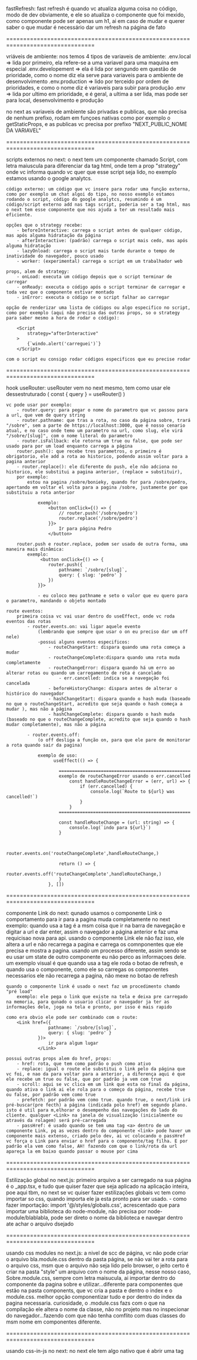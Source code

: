 fastRefresh:
    fast refresh é quando vc atualiza alguma coisa no código, modo de dev obviamente, e ele so atualiza o componente que foi mexido, como componente pode ser apenas um h1, ai em caso de mudar e querer saber o que mudar é necessário dar um refresh na página de fato

================================================================================

vriáveis de ambiente:
    nos temos 4 tipos de variaveis de ambiente:
        .env.local => lida por primeiro, ela refere-se a uma variavel para uma maquina em especial
        .env.developement => ela é lida por sengundo em questão de prioridade, como o nome diz ela serve para variaveis para o ambiente de desenvolvimento
        .env.production => lido por terceido por ordem de prioridades, e como o nome diz é variaveis para subir para produção
        .env => lida por ultimo em prioridade, e é geral, a ultima a ser lida, mas pode ser para local, desenvolvimento e produção

no next as variaveis de ambiente são privadas e publicas, que não precisa de nenhum prefixo, rodam em funçoes nativas como por exemplo o getStaticProps, e as publicas vc precisa por prefixo "NEXT_PUBLIC_NOME DA VARIAVEL"

================================================================================

scripts externos no next:
    o next tem um componente chamado Script, com letra maiuscula para diferenciar da tag html, onde tem a prop "strategy" onde vc informa quando vc quer que esse script seja lido, no exemplo estamos usando o google analytcs.

    código externo: um código que vc insere para rodar uma função externa, como por exemplo um chat algoi do tipo, no nosso exemplo estamos rodando o script, código do google analytcs, resumindo é um código/script externo add nas tags script, poderia ser a tag html, mas o next tem esse componente que nos ajuda a ter um resultado mais eficiente.

    opções que o strategy recebe:
        - beforeInteractive: carrega o script antes de qualquer código, mas após alguma hidratação da página
        - afterInteractive: (padrão) carrega o script mais cedo, mas após alguma hidratação
        - lazyOnload: carrega o script mais tarde durante o tempo de inatividade do navegador, pouco usado
        - worker: (experimental) carrega o script em um trabalhador web

    props, alem de strategy:
        - onLoad: executa um código depois que o script terminar de carregar
        - onReady: executa o código após o script terminar de carregar e toda vez que o componente estivar montado
        - inError: executa o código se o script falhar ao carregar

    opção de renderizar uma lista de códigos ou algo especifico no script, como por exemplo (aqui não precisa das outras props, so o strategy para saber mesmo a hora de rodar o código):
   
        <Script
            strategy="afterInteractive"
        >
            {`windo.alert('carreguei')`}
        </Script>

    com o script eu consigo rodar códigos especificos que eu precise rodar

================================================================================

hook useRouter:
    useRouter vem no next mesmo, tem como usar ele dessestruturado ( const { query } = useRouter() )

    vc pode usar por exemplo:
        - router.query: para pegar o nome do parametro que vc passou para a url, que vem de query string
        - router.pathname: que tras a rota, no caso da página sobre, trará "/sobre", sem a parte de https://localhost:3000, que é nosso cenario atual, e no caso onde temo um parametro na url, como slug, ele virá "/sobre/[slug]", com o nome literal do parametro
        - router.isFallback: ele retorna um true ou false, que pode ser usado para por um load enquanto carrega a página
        router.push(): que recebe tres parametros, o primeiro é obrigatorio, ele add a rota ao historico, podendo assim voltar para a pagina anterior
        - router.replace(): ele diferente do push, ele não adciona no historico, ele substitui a pagina anterior, (replace = substituir),
        por exemplo:
            estou na pagina /sobre/bonieky, quando for para /sobre/pedro, apertando em voltar el volta para a pagina /sobre, justamente por que substituiu a rota anterior

                exemplo:
                    <button onClick={() => {
                        // router.push('/sobre/pedro')
                        router.replace('/sobre/pedro')
                    }}>
                        Ir para página Pedro
                    </button>

        router.push e router.replace, podem ser usado de outra forma, uma maneira mais dinâmica:
            exemplo:
                 <button onClick={() => {
                    router.push({
                        pathname: `/sobre/[slug]`,
                        query: { slug: 'pedro' }
                    })
                }}>
                
                - eu coloco meu pathname e seto o valor que eu quero para o parametro, mandando o objeto montado

    route eventos:
        primeira coisa vc vai usar dentro do useEffect, onde vc roda eventos das rotas
            - router.events.on: vai ligar aquele evento
                (lembrando que sempre que usar o on eu preciso dar um off nele)
                -possui alguns eventos especificos:
                    - routeChangeStart: dispara quando uma rota começa a mudar
                    - routeChangeComplete:dispara quando uma rota muda completamente
                    - routeChangeError: dispara quando há um erro ao alterar rotas ou quando um carregamento de rota é cancelado
                        - err.cancelled: indica se a navegação foi cancelada
                    - beforeHistoryChange: dispara antes de alterar o histórico do navegador
                    - hashChangeStart: dispara quando o hash muda (baseado no que o routeChangeStart, acredito que seja quando o hash começa a mudar ), mas não a página
                    - hashChangeComplete: dispara quando o hash muda (baseado no que o routeChangeComplete, acredito que seja quando o hash mudar completamente), mas não a página

            - router.events.off:
                (o off desliga a função on, para que ele pare de monitorar a rota quando sair da pagina)

                exemplo de uso:
                      useEffect(() => {

                        ==================================================
                        exemplo de routeChangeError usando o err.cancelled
                            const handleRouteChangeError = (err, url) => {
                                if (err.cancelled) {
                                    console.log(`Route to ${url} was cancelled!`)
                                }
                            }
                        ==================================================

                        const handleRouteChange = (url: string) => {
                            console.log(`indo para ${url}`)
                        }


                        router.events.on('routeChangeComplete',handleRouteChange,)

                        return () => {
                            router.events.off('routeChangeComplete',handleRouteChange,)
                        }
                    }, [])

================================================================================

componente Link do next:
    qunado usamos o componente Link o comportamento para ir para a pagina muda completamente no next
        exemplo: quando usa a tag <a> é a msm coisa que ir na barra de navegação e digitar a url e dar enter, assim o navegador a página anterior e faz uma requicisao nova para api. usando o componente Link ele não faz isso, ele altera a url e não recarrega a pagina e carrega os comnponentes que ele precisa e mostra a pagina. usando um processo diferente, assim sendo se eu usar um state de outro componente eu não perco as informaçoes dele. um exemplo visual é que quando usa a tag <a> ele roda o botao de refresh, e quando usa o componente, como ele so carregas os componentes necessarios ele não recarrega a pagina, não mexe no botao de refresh

    quando o componente link é usado o next faz um procedimento chamdo "pré load"
        exemplo: ele pega o link que existe na tela e deixa pre carregado na memoria, para qunado o usuario clicar o navegador ja ter as informações dele, joga na tela e pronto, por isso é mais rapido

    como era obvio ele pode ser combinado com o route:
        <Link href=({
                    pathname: `/sobre/[slug]`,
                    query: { slug: 'pedro' }
                })>
                    ir para algum lugar
                </Link>

    possui outras props alem do href, props:
        - href: rota, que tem como padrão o push como ativo
        - replace: igual o route ele substitui o link pelo da página que vc foi, e nao da para voltar para a anterior, a diferença aqui é que ele recebe um true ou false, que por padrão ja vem com true
        - scroll: aqui se vc clica em um link que esta no final da página, quando ativa o link ai ele rola para o começo da página, recebe true ou false, por padrão vem como true
        - prefetch: por padrão vem como true. quando true, o next/link irá pré-buscar(pre fecth) a página (indicada polo href) em segundo plano. isto é util para m,elhorar o desempenho das navegações do lado do cliente. qualquer <Link> na janela de visualização (inicialmente ou através da rolagem) será pré-carregada
        - passHref: é usado quando se tem uma tag <a> dentro de um componente Link, pq as vezes dentro do componente <link> pode haver um componente mais extenso, criado pelo dev, ai vc colocando o passHref vc força o Link para enviar o href para o componente/tag filha. E por padrão ela vem como false, AH! fazendo com que o link/rota da url apareça la em baixo quando passar o mouse por cima


================================================================================

Estilização global no next.js:
    primeiro arquivo a ser carregado na sua página é o _app.tsx, e tudo que quiser fazer que seja aplicado na aplicação inteira, poe aqui tbm, no next se vc quiser fazer estilizações globais vc tem como importar so css, quando importa ele ja esta pronto para ser usado.
        - como fazer importação: import '@/styles/globals.css', acrescentado que para importar uma biblioteca do node-module, não precisa por node-module/blablabla, pode ser direto o nome da biblioteca e navegar dentro ate achar o arquivo dsejado

================================================================================

usando css modules no next.js:
    a nivel de scc de página, vc não pode criar o arquivo bla.module.css dentro da pasta página, se não vai ter a rota para o arquivo css, msm que o arquivo não seja lido pelo browser, o jeito certo é criar na pasta "style" um arquivo com o nome da página, nesse nosso caso, Sobre.module.css, sempre com letra maisucula, ai importar dentro do componente da pagina sobre e utilizar...diferente para componentes que estão na pasta components, que vc cria a pasta e dentro o index e o module.css. melhor opção componentizar tudo e por dentro do index da pagina necessaria. curiosidade, o .module.css fazs com o que na compilação ele altera o nome da classe, não no projeto mas no inspecionar do navegador...fazendo com que não tenha comflito com duas classes do msm nome em componentes diferente.

================================================================================

usando css-in-js no next:
    no next ele tem algo nativo que é abrir uma tag <style> que recebe uma prop jsx e dentro dela vc achar um par de chaves com um template strig e escreve os css normal la dentro, isso é chamado de css-in-js

    exemplo:
        <style jsx>
                {`
                    li{
                      background-color:#dedede  
                    }
                `}
            </style>
    
    temos uma outra prop dessa tag que coloca um estilo global, mas que vai funcionar so quando a pagina que tiver aberta tiver essa prop na tag, por exemplo se eu add o body no css do exemplo acima e mudar a cor do body ele não vai funcionar mas se eu quiser que na pagina X tenha o body de determinada cor por exemplo au add o global
    
    exemplo:
     <style global jsx>
                {`
                    body{
                      background-color:#dedede  
                    }
                `}
            </style>

    observação:
        se eu usar a prop global dentro de um componente botao customizado, em todas as telas/componentes que usarem esse botão vao ter o body, por exemplo, da cor adicionada no style

================================================================================

Montando layout unico:
    eu posso criar o layout, padrao de layout com header footers e tal... esse componente recebe um chidrem dentro do main por exemplo...ai eu vou no arquivo_app.tsx, pego o componente que é criado no npx crate next app e envolvo ele no meu layout, pq? para que ele sempre tenha o msm header e footer e o conteudo geral do site seja so o children que é o "Component". no react eu faço isso dentro do arquivo app na função app, esse é o equivalente...

    DESCONSIDERE A PARTE EM QUE DIZ PARA POR O <COMPONENTS> DENTRO DA TAG <LAYOUT>, PQ NÃO FUNCIONARÁ EM CASOS EM QUE NÃO É PARA EXIBIR O MENU POR EXEMPLO, COMO NO CASO DA TELA DE LOGIN

    a solução do Bonieky, add o layout em cada componente que é para aparecer, achei paia

================================================================================

usando next/head:
    dentro do next eu tenho uma tag chamada <Head>, ela serve para acessar o head do html, como se tivese no arquivo index.html msm, mas ela é dinamica eu posso por em qual componente eu quiser, fazendo com que ela mude de pagina para pagina, por exemplo...e como disse, ela é dinamica, entao eu posso por o valor de algum state ou informações de um link dinamico, nesse caso por exemplo pode ser bonieky da pagina sobre. ela pode ser colocada dentro de qualquer parte do return do componente.

        props:
            - title: titulo da pagina, o que aparece do lado do fivicon
            - meta: por exemplo o nome da description do site
            - link: por exemplo link do fiviicon

================================================================================

Exibindo arquivos estáticos:
    arquivos que estáo dentro da pasta public são arquivos estaticos...nunca por um arquivo dentro de public com o mesmo nome de uma arquivo de dentro da pasta page, se não vai dar conflito de rotas. os arquivos da pasta public só ficam disponivel na hora do public. nunca add arquivo dentro dessa pasta enquanto o sistema estiver rodando, se não vc tem que parar a aplicação e rodar novamente.
    Quando for usar uma imagem de dentro da pasta public ou qualquer arquivo do public, só por o nome do arquivo, não precisa ir andando dentro de pasta por pasta ate voltar na pasta public.

================================================================================

Usando o Image Optimization do next.js:
    diferente da tag img, a tag image, vc precisa importar a imagem da pasta public, para que na hora do build o next ja deixa a imagem "organizada" ja sabe os tamanhos de imagens que precisa e tal deixando elas pre-processadas, para o next saber seu tamanho original, os tamanhos que vão ser usados na aplicação os lugares onde vão e tal.
        - diferente de como ia o src na tag img que so colocava o nome do arquivo, precisa ser importado a imagem navegando pelas paginas ate a pagina public
        - para imagens externas eu preciso obrigatoriamente o width e o height da imagem, pq como é externa o next não tem acesso as medias originais da imagem
        - detalhe importante, eu preciso ir no next.config eu preciso liberar o0 dominio da imagem remota/externa, exemplo a baixo:
            /** @type {import('next').NextConfig} */
            const nextConfig = {
            reactStrictMode: true,
            domains: ['www.google.com.br'],
            };

            module.exports = nextConfig;

================================================================================

SEO com nextjs (estático e dinâmico):
    - estático: site "metatags.io" site que gera tags para vc por no site. Nesse site vc põe as informações necessarias e vai em generate meta teg, ele gera um codigo html para vc colar na sua aplicação. no caso de next eu coloco as informações dentro do componente nativo <Head>

    - dinâmica: aqui pelo menos, para afins de estudo, to copiando o head que gerei la no site e colei na pagina estatica,mas mudarei todas as informações, estou fazendo isso no [id] do blog, como exemplo de pagina dinamica.
        aqui por um exemplo que da pra passar variaveis para as metas:
               <meta name="title" content={post.title} />
        na questão da url eu posso está montando a url, por exemplo:
             <meta property="og:url" content={`https://localhost:3000//blog/${post.id}`} />

================================================================================

criando api simples:
    a estrutura de paginas é a msm que da pasta page para acesar, quero um api users, eu vou la dentro de api e crio uma pasta chamda users

================================================================================

Lidando com o CORS com next:
    cors é uma proteção que todo dispositivo que acessa a api tem, ele serve para proteger sua api de ser acessado por qualquer outro dispositivo, robos e tal...isso evita que pessoas que vc não quer que acesse consigam acessar ou dizer o que aquela pessoa pode acessar ou como ela pode acesar, erro de cors erro de externo tentando acessar a sua api.
    - a api por padrao não pode ser acessada por externos, mas o next tem uma maneira nativa de resolver isso, indo no next.config. Exemplos:
        /** @type {import('next').NextConfig} */
        const nextConfig = {
        reactStrictMode: true,
        images: {
            domains: ['www.google.com.br'],
        },
        headers: async () =>{
            return [{
            source: '/api/:path*',
            headers:[
                {
                key:'Access-Control-Allow-Origin', value:'*'
                },
                {  
                key:'Access-Control-Allow-Methods', value:'GET,POST,DELETE'
                }
            ]
            }]
        }
        };

module.exports = nextConfig;


        - aqui no caso eu estou liberando todos os endpoints... caso contrario eu coloco o link de endpoint por endpoint
        - ele retorna um array pq é um conjunto de regras
        - ai dou o acesso para sites externos por exemplo usando  key:'Access-Control-Allow-Origin', value:'*', o * diz que pode ser liberado para todo mundo, ou passo só os sites que tem acesso a essa api
        - e tbm tem como eu limitar o tipo de requisição externa que eu aceito, dessa maneira  key:'Access-Control-Allow-Methods', value:'GET,POST,DELETE'
        - posso está criando um objeto de regras para cada api tbm:
            return [
               {
                    source: '/api/:path*',
                    headers:[
                        {
                            key:'Access-Control-Allow-Origin', value:'*'
                        },
                        {  
                            key:'Access-Control-Allow-Methods', value:'GET,OST,DELETE'
                        }
                    ]
                },
                {
                    source: '/api/users',
                    regras
                },
            ]

================================================================================

query string:
    quando eu vou começar a quary eu coloco um "?" logo apos terminar de escrever a url, ai quer dizer que esta aberto a receber as informações, entao eu coloco uma chave e um valor e separo por "&", cada vez que tiver um & comercial quer dizer que vai ser add uma a chave e um valor novo no objeto queri que o back recebe...
        url?id=2&nome=tste => exemplo
    mas se eu precisar receber um array pela query, por exemplo, chave carro, valor array com varios nome de carro
        url?carro=carro1&carro=carro2... => assim que se manda um aray por query 


    quando quero receber informações da query eu  uso o req.query e para receber informações do body ey acesso req.body

    mas geralmente é só pelo query ou só body, em caso de post, diferente de um put por exemplo

================================================================================

status das requisições:
    poe padão ele retorna status 200, mas tem como vc por o codigo que vc quer conforme sua necessidade,por exemplo:
        res.status(200).json(Users)

================================================================================

instrução a ORM e prisma:
    ORM = obect-relational Mapping => mapeamento de objeto relacional
    orm é uma tecnica, que é a tecnica que oprisma usa essa tecnica, orm é quando cria via codigo um reflexo do da estrutura do banco, um codigo que mapeia, reflete o que esta acontecendo no banco de dados, relacionar um objeto do banco de dados no codigo

    BANCO DE DADOS:
        - users
        -- id
        -- name
        -- email

    OBJETO:
        let user = {
            id:1,
            name:'Bonieky',
            email: email@email.com.br
        }

    tenho um objeto que possui a mesma istrutura do meu banco de dados, isso é quando se faz o mapeamento, o prisma cria um objeto que esse objeto reflete o banco de dados, quando quero add um novo usuario no banco de dados, eu não add no banco de dados eu add o objeto ai o prisma ve que foi criado um objeto novo,joga no banco de dados, mapeia para la, sincronizando com obanco de dados, criando esse usuario. Peguei um usuario ai ele vai no pega os dados do usuario e joga esses dados em um objeto, e ai esse objeto tem os dados que tem no banco de dados, mudando o nome de um usuario e salvo, ele pega os dados atualizados e reflete no banco de dados e atualiza as informações. a Interação com banco de dados qm faz é o prisma, ai nos trabalhamos so com codigos, isso é  a tecnica ORM.

================================================================================

Configurando o prisma:
    primeiro passo - fazer a instalação 
        npm i -D prisma
        npm i @prisma/client

    segundo passo - comando npx prisma init:
        ai o prisma cria uma pasta e um .env que posui uma url, em uma variavel de ambiente, que ai entao eu vou la e altero com as informações necessarias para acessar meu banco de dados, nssa url eu colo usuario do postgres, que é o banco que to usando, senha, nome do banco de dados.
    
    terceiro passo - comando npx prisma generate:
        esse comando basicamente vai gerar, criar, um codigo que esse codigo vai ser o objeto que a gente precisa de acordo com o banco de dados que a gente tem. Uma vez que eu criei uma estrutura de banco de dados, seja por codigo ou direto no banco, ai eu vou e dou o comando npx prisma generate, e sempre que fizer uma alteração no banco de dados eu preciso gerar um novo codigo do prisma, e para isso eu rodo esse comando. 

    quarto e ultimo passo:
        criar um codigo que tenha a instancia do nosso prisma, por consequencia a instancia de conexão com nosso banco de dados.
        na minha pasta "utils" ou uma pasta chamada "libs", no exemplo da aula está sendo criado uma pasta "libs" e dentro dela crio um arquivo chamado "prisma.ts". quando nos importarmo esse arquivo automaticamente nos estaremos importando toda a estrutura do prisma, junto disso a minha conexão com banco de dados. entao qualquer lugar que eu for fazer alguma coisa no banco de dados eu importo esse arquivos e pronto, ele vai ter acesso ao banco de dados e eu posso fazer o que quiser.
            - dentro desse arquivo eu impor "import { PrismaClient } from '@prisma/client';"
            - quando eu tiver criado alguma estrutura de banco de dados, esse import, "PrismaClient", ele ja vai ter essa estrutura pronta.

        PROBLEMA! quando o next esta rodando o next em modo desenvolvedor, isso significa que ele fica la rodando e monitorando meus codigos, sempre que eu altero algum codigo e salvo o proprio next ja identifica que houve aquela modificação e ja regera esse arquivo pra mim, entao isso quando eu to trabalhando com conexão ao banco de dados nos vamos fazer a instancia de conexão de  de dados, do meu prisma, entao quando eu faço isso ele cria uma nova conexão com o banco de dados, se eu simplesmente faço aqui um codigo para ele criar uma conexão toda vez que eu alterar algum codigo entquanto meu modo desenvolvedor tiver rodando ele vai gerar de novo, gerou de novo, gera outra conexão e assim por diante, então isso pode ocasionar um erro de limite de conexão com banco de dados. Para evitar esse problema nos fazemos:
            solução: quando a gente não tiver em modo produção nos vamos reaproveitar essa conexão usando uma variavel global, essa variavel enquanto o sistema tiver rodando ela vai ficar e se manter com esses dados.
                aqui vai haver uma separação para usar so qunado estiver em modo desenvolvedor, quando ele tiver em produção ele não precisa disso.
                    declare global {
                        let prisma: PrismaClient | undefined; //na hora que ela for criada ela é undefined, depoisela recebe prismaClient.
                    }

                    const prisma = global.prisma || new PrismaClient(); // aqui a const prisma receber a conexão de global caso ela não tenha essa conexão ela cria uma conexão

                    //agora eu preciso pegar essa conexão e jogar na minha variavel global, variavel de ambiente do .env. antes faço uma verificação para saber se esta em modo desenvolvimento ou produção, da seguinte maneira:

                    if(process.env.NODE_env !== 'production'){
                        global.prisma = prisma
                    }

                    // ai da proxima vez que esse codigo for acessado o meu global.prisma agora vai ter uma conexão, ai ele so reaproveita

                    export default prisma

            agora só vou executar esse codigo que faz conexão com o banco de dados quando rodar o npm run dev, então toda vez que rodar o npm dev eu faço uma conexão no banco de dados.

================================================================================
================================================================================
================================================================================
================================================================================
================================================================================
================================================================================
================================================================================
================================================================================
================================================================================
================================================================================
================================================================================
================================================================================
================================================================================
================================================================================
================================================================================
================================================================================
================================================================================
